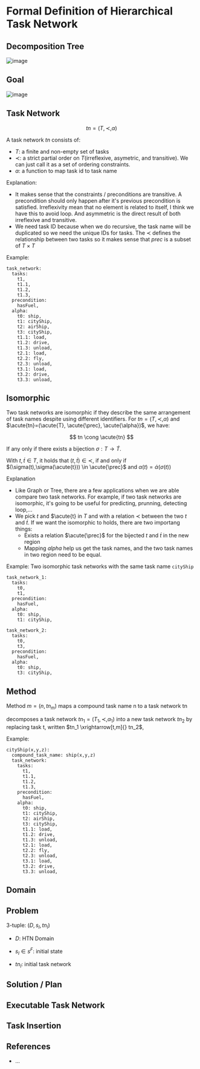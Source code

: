 # Formal Definition of Hierarchical Task Network

## Decomposition Tree

![image](https://github.com/hughiephan/DPL/assets/16631121/639dc0bc-e1e5-4fde-ba81-7d9d207dcba2)

## Goal

![image](https://github.com/hughiephan/DPL/assets/16631121/23f66b59-a236-42b7-a8d2-6a6451e97546)

## Task Network

$$
tn=(T, \prec, \alpha)
$$

A task network $tn$ consists of:
- $T$: a finite and non-empty set of tasks
- $\prec$: a strict partial order on $T$(irreflexive, asymetric, and transitive). We can just call it as a set of ordering constraints.
- $\alpha$: a function to map task id to task name 

Explanation:
- It makes sense that the constraints / preconditions are transitive. A precondition should only happen after it's previous precondition is satisfied. Irreflexivity mean that no element is related to itself, I think we have this to avoid loop. And asymmetric is the direct result of both irreflexive and transitive.
- We need task ID because when we do recursive, the task name will be duplicated so we need the unique IDs for tasks. The $\prec$ defines the relationship between two tasks so it makes sense that $prec$ is a subset of $T \times T$

Example: 
```
task_network: 
  tasks: 
    t1, 
    t1.1,
    t1.2,
    t1.3,
  precondition:
    hasFuel,
  alpha:
    t0: ship,
    t1: cityShip,
    t2: airShip,
    t3: cityShip,
    t1.1: load,
    t1.2: drive,
    t1.3: unload,
    t2.1: load,
    t2.2: fly,
    t2.3: unload,
    t3.1: load,
    t3.2: drive,
    t3.3: unload,
```

## Isomorphic

Two task networks are isomorphic if they describe the same arrangement of task names despite using different identifiers. For $tn=(T, \prec, \alpha)$ and $\acute{tn}=(\acute{T}, \acute{\prec}, \acute{\alpha})$, we have:

$$
tn \cong \acute{tn}
$$

If any only if there exists a bijection $\sigma:T \rightarrow \acute{T}$.

With $t,\acute{t} \in T$, it holds that $(t,\acute{t}) \in \prec$, if and only if $(\sigma(t),\sigma(\acute{t})) \in \acute{\prec}$ and $\alpha(t) = \acute{\alpha}(\sigma(t))$

Explanation
- Like Graph or Tree, there are a few applications when we are able compare two task networks. For example, if two task networks are isomorphic, it's going to be useful for predicting, prunning, detecting loop,...
- We pick $t$ and $\acute{t} in $T$ and with a relation $\prec$ between the two $t$ and $\acute{t}$. If we want the isomorphic to holds, there are two importang things:
  - Exists a relation $\acute{\prec}$ for the bijected $t$ and $\acute{t}$ in the new region
  - Mapping $alpha$ help us get the task names, and the two task names in two region need to be equal.

Example: Two isomorphic task networks with the same task name `cityShip`
```
task_network_1: 
  tasks: 
    t0, 
    t1,
  precondition: 
    hasFuel,
  alpha:
    t0: ship,
    t1: cityShip,

task_network_2: 
  tasks: 
    t0,
    t3,
  precondition: 
    hasFuel,
  alpha:
    t0: ship,
    t3: cityShip,
```

## Method

Method $m = (n, tn_m)$ maps a compound task name n to a task network tn

decomposes a task network $tn_1 = (T_1, \prec, \alpha_1)$ into a new task network $tn_2$  by replacing task t, written $tn_1 \xrightarrow[t,m]{} tn_2$, 

Example: 
```
cityShip(x,y,z):  
  compound_task_name: ship(x,y,z)
  task_network: 
    tasks: 
      t1, 
      t1.1,
      t1.2,
      t1.3,
    precondition: 
      hasFuel,
    alpha:
      t0: ship,
      t1: cityShip,
      t2: airShip,
      t3: cityShip,
      t1.1: load,
      t1.2: drive,
      t1.3: unload,
      t2.1: load,
      t2.2: fly,
      t2.3: unload,
      t3.1: load,
      t3.2: drive,
      t3.3: unload,
```

## Domain

## Problem

3-tuple:  $(D, s_I, tn_I)$

- $D$: HTN Domain

- $s_I \in s^F$: initial state

- $tn_I$: initial task network


## Solution / Plan

## Executable Task Network

## Task Insertion

## References
- ...
